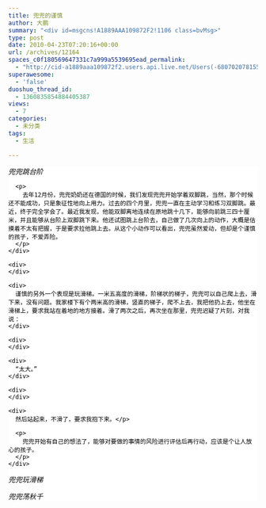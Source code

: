 ```yaml
---
title: 兜兜的谨慎
author: 大鹏
summary: "<div id=msgcns!A1889AAA109872F2!1106 class=bvMsg>"
type: post
date: 2010-04-23T07:20:16+00:00
url: /archives/12164
spaces_c0f180569647331c7a999a5539695ead_permalink:
  - "http://cid-a1889aaa109872f2.users.api.live.net/Users(-6807020781556960526)/Blogs('A1889AAA109872F2!102')/Entries('A1889AAA109872F2!1106')?authkey=7T08dKQfQ0s%24"
superawesome:
  - 'false'
duoshuo_thread_id:
  - 1360835854884405387
views:
  - 7
categories:
  - 未分类
tags:
  - 生活

---
```

<div id="msgcns!A1889AAA109872F2!1106" class="bvMsg">
  <div style="background-color:white;color:black;">
    <div>
      <span><span style="font-style:italic;">兜兜跳台阶</span><br /><a href="http://pengzhaoblog.files.wordpress.com/2010/04/e5859ce5859ce8b7b3e4b88be58fb0e998b6.jpg?w=300" target="_blank" rel="WLPP;url=http://pengzhaoblog.files.wordpress.com/2010/04/e5859ce5859ce8b7b3e4b88be58fb0e998b6.jpg?w=300"><img src="http://pengzhaoblog.files.wordpress.com/2010/04/e5859ce5859ce8b7b3e4b88be58fb0e998b6.jpg?w=300" alt="" /></a></span></p> 
      
      <p>
        去年12月份，兜兜奶奶还在德国的时候，我们发现兜兜开始学着双脚跳，当然，那个时候还不能成功，只是象征性地向上用力。过去的四个月里，兜兜一直在主动学习和练习双脚跳。最近，终于完全学会了。最近我发现，他能双脚离地连续在原地跳十几下，能够向前跳三四十厘米，并且能够从台阶上双脚跳下来。他还试图跳上台阶去，自己做了几次向上的动作，大概是估摸着不太有把握，于是要求拉他跳上去。从这个小动作可以看出，兜兜虽然爱动，但却是个谨慎的孩子，不爱弄险。
      </p>
    </div>
    
    <div>
    </div>
    
    <div>
      谨慎的另外一个表现是玩滑梯。一米五高度的滑梯，阶梯状的梯子，兜兜可以自己爬上去，滑下来，没有问题。我家楼下有个两米高的滑梯，竖直的梯子，爬不上去，我把他扔上去，他坐在滑梯上，要求我站在着地的地方接着。滑了两次之后，再次坐在那里，兜兜迟疑了片刻，对我说：
    </div>
    
    <div>
    </div>
    
    <div>
      “太大。”
    </div>
    
    <div>
    </div>
    
    <div>
      然后站起来，不滑了，要求我抱下来。</p> 
      
      <p>
        兜兜开始有自己的想法了，能够对要做的事情的风险进行评估后再行动，应该是个让人放心的孩子。
      </p>
    </div>
  </div>
  
  <p>
    <span style="font-style:italic;">兜兜玩滑梯</span><br /><a href="http://pengzhaoblog.files.wordpress.com/2010/04/e5859ce5859ce88da1e7a78be58d83.jpg?w=300" target="_blank" rel="WLPP;url=http://pengzhaoblog.files.wordpress.com/2010/04/e5859ce5859ce88da1e7a78be58d83.jpg?w=300"><span></span></a><a href="http://pengzhaoblog.files.wordpress.com/2010/04/e5859ce5859ce88da1e7a78be58d83.jpg?w=300" target="_blank" rel="WLPP;url=http://pengzhaoblog.files.wordpress.com/2010/04/e5859ce5859ce88da1e7a78be58d83.jpg?w=300"><img src="http://pengzhaoblog.files.wordpress.com/2010/04/e5859ce5859ce88da1e7a78be58d83.jpg?w=300" alt="" /></a>
  </p>
  
  <p>
    <span style="font-style:italic;">兜兜荡秋千</span><br /><span><a href="http://pengzhaoblog.files.wordpress.com/2010/04/e5859ce5859ce88da1e7a78be58d83.jpg?w=300" target="_blank" rel="WLPP;url=http://pengzhaoblog.files.wordpress.com/2010/04/e5859ce5859ce88da1e7a78be58d83.jpg?w=300"><img src="http://pengzhaoblog.files.wordpress.com/2010/04/e5859ce5859ce88da1e7a78be58d83.jpg?w=300" alt="" /></a></span><span></span>
  </p>
</div>
